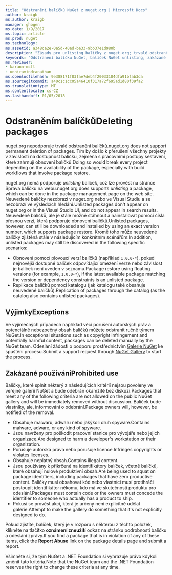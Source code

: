 ```yaml
---
title: "Odstranění balíčků NuGet z nuget.org | Microsoft Docs"
author: kraigb
ms.author: kraigb
manager: ghogen
ms.date: 1/9/2017
ms.topic: article
ms.prod: nuget
ms.technology: 
ms.assetid: a348ca2e-0a5d-40ad-ba33-9bb37e1d980b
description: "Zásady pro unlisting balíčky z nuget.org; trvalé odstranění nepodporuje kromě při balíčky porušují jiné zásady."
keywords: "Odstranění balíčku NuGet, balíček NuGet unlisting, zakázané používá balíčků"
ms.reviewer:
- karann-msft
- unniravindranathan
ms.openlocfilehash: 9e388171f83fae7deb4f20033184dfa91bfab3da
ms.sourcegitcommit: a40c1c1cc05a46410f317a72f695ad1d80f39fa2
ms.translationtype: MT
ms.contentlocale: cs-CZ
ms.lasthandoff: 01/05/2018
---
```

# <a name="deleting-packages"></a><span data-ttu-id="80f40-104">Odstraněním balíčků</span><span class="sxs-lookup"><span data-stu-id="80f40-104">Deleting packages</span></span>

<span data-ttu-id="80f40-105">nuget.org nepodporuje trvalé odstranění balíčků.</span><span class="sxs-lookup"><span data-stu-id="80f40-105">nuget.org does not support permanent deletion of packages.</span></span> <span data-ttu-id="80f40-106">Tím by došlo k přerušení všechny projekty v závislosti na dostupnost balíčku, zejména s pracovními postupy sestavení, které zahrnují obnovení balíčků.</span><span class="sxs-lookup"><span data-stu-id="80f40-106">Doing so would break every project depending on the availability of the package, especially with build workflows that involve package restore.</span></span>

<span data-ttu-id="80f40-107">nuget.org nemá podporuje *unlisting* balíček, což lze provést na stránce Správa balíčku na webu.</span><span class="sxs-lookup"><span data-stu-id="80f40-107">nuget.org does supports *unlisting* a package, which can be done in the package management page on the web site.</span></span> <span data-ttu-id="80f40-108">Neuvedené balíčky nezobrazí v nuget.org nebo ve Visual Studiu a se nezobrazí ve výsledcích hledání.</span><span class="sxs-lookup"><span data-stu-id="80f40-108">Unlisted packages don't appear on nuget.org or in the Visual Studio UI, and do not appear in search results.</span></span> <span data-ttu-id="80f40-109">Neuvedené balíčků, ale je stále možné stáhnout a nainstalovat pomocí čísla přesnou verzi, která podporuje obnovení balíčků.</span><span class="sxs-lookup"><span data-stu-id="80f40-109">Unlisted packages, however, can still be downloaded and installed by using an exact version number, which supports package restore.</span></span> <span data-ttu-id="80f40-110">Kromě toho může neuvedené balíčky zjištěná stále v následujícím konkrétním scénářům:</span><span class="sxs-lookup"><span data-stu-id="80f40-110">In addition, unlisted packages may still be discovered in the following specific scenarios:</span></span>

- <span data-ttu-id="80f40-111">Obnovení pomocí plovoucí verzí balíčků (například `1.0.0-*`), pokud nejnovější dostupné balíček odpovídající omezení verze nebo závislost je balíček není uveden v seznamu.</span><span class="sxs-lookup"><span data-stu-id="80f40-111">Package restore using floating versions (for example, `1.0.0-*`), if the latest available package matching the version or dependency constraints is an unlisted package.</span></span>
- <span data-ttu-id="80f40-112">Replikace balíčků pomocí katalogu (jak katalogu také obsahuje neuvedené balíčků).</span><span class="sxs-lookup"><span data-stu-id="80f40-112">Replication of packages through the catalog (as the catalog also contains unlisted packages).</span></span>

## <a name="exceptions"></a><span data-ttu-id="80f40-113">Výjimky</span><span class="sxs-lookup"><span data-stu-id="80f40-113">Exceptions</span></span>

<span data-ttu-id="80f40-114">Ve výjimečných případech například věci porušení autorských práv a potenciálně nebezpečný obsah balíčků můžete odstranit ručně týmem NuGet.</span><span class="sxs-lookup"><span data-stu-id="80f40-114">In exceptional situations such as copyright infringement and potentially harmful content, packages can be deleted manually by the NuGet team.</span></span> <span data-ttu-id="80f40-115">Odeslání žádosti o podporu prostřednictvím [Galerie NuGet](http://www.nuget.org) ke spuštění procesu.</span><span class="sxs-lookup"><span data-stu-id="80f40-115">Submit a support request through [NuGet Gallery](http://www.nuget.org) to start the process.</span></span>

## <a name="prohibited-use"></a><span data-ttu-id="80f40-116">Zakázané používání</span><span class="sxs-lookup"><span data-stu-id="80f40-116">Prohibited use</span></span>

<span data-ttu-id="80f40-117">Balíčky, které splnit některý z následujících kritérií nejsou povoleny ve veřejné galerii NuGet a bude odebrán okamžitě bez diskuzi.</span><span class="sxs-lookup"><span data-stu-id="80f40-117">Packages that meet any of the following criteria are not allowed on the public NuGet gallery and will be immediately removed without discussion.</span></span> <span data-ttu-id="80f40-118">Balíček bude vlastníky, ale, informováni o odebrání.</span><span class="sxs-lookup"><span data-stu-id="80f40-118">Package owners will, however, be notified of the removal.</span></span>

- <span data-ttu-id="80f40-119">Obsahuje malwaru, adwaru nebo jakýkoli druh spyware.</span><span class="sxs-lookup"><span data-stu-id="80f40-119">Contains malware, adware, or any kind of spyware.</span></span>
- <span data-ttu-id="80f40-120">Jsou navrženy pro poškodit pracovní stanice pro vývojáře nebo jejich organizace.</span><span class="sxs-lookup"><span data-stu-id="80f40-120">Are designed to harm a developer's workstation or their organization.</span></span>
- <span data-ttu-id="80f40-121">Porušuje autorská práva nebo porušuje licence.</span><span class="sxs-lookup"><span data-stu-id="80f40-121">Infringes copyrights or violates licenses.</span></span>
- <span data-ttu-id="80f40-122">Obsahuje neplatný obsah.</span><span class="sxs-lookup"><span data-stu-id="80f40-122">Contains illegal content.</span></span>
- <span data-ttu-id="80f40-123">Jsou používány k přikrčené na identifikátory balíček, včetně balíčků, které obsahují nulové produktivní obsah.</span><span class="sxs-lookup"><span data-stu-id="80f40-123">Are being used to squat on package identifiers, including packages that have zero productive content.</span></span> <span data-ttu-id="80f40-124">Balíčky musí obsahovat kód nebo vlastníci musí protihráči postoupit identifikátor někomu, kdo má ve skutečnosti produktu pro odeslání.</span><span class="sxs-lookup"><span data-stu-id="80f40-124">Packages must contain code or the owners must concede the identifier to someone who actually has a product to ship.</span></span>
- <span data-ttu-id="80f40-125">Pokusí se provést akci, která je určený není explicitně udělat galerie.</span><span class="sxs-lookup"><span data-stu-id="80f40-125">Attempt to make the gallery do something that it's not explicitly designed to do.</span></span>

<span data-ttu-id="80f40-126">Pokud zjistíte, balíček, který je v rozporu s některou z těchto položek, klikněte na tlačítko **oznámení zneužití** odkaz na stránku podrobností balíčku a odeslání zprávy.</span><span class="sxs-lookup"><span data-stu-id="80f40-126">If you find a package that is in violation of any of these items, click the **Report Abuse** link on the package details page and submit a report.</span></span>

<span data-ttu-id="80f40-127">Všimněte si, že tým NuGet a .NET Foundation si vyhrazuje právo kdykoli změnit tato kritéria.</span><span class="sxs-lookup"><span data-stu-id="80f40-127">Note that the NuGet team and the .NET Foundation reserves the right to change these criteria at any time.</span></span>
